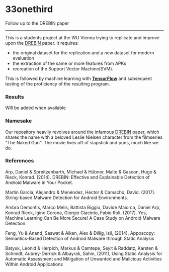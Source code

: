 # 33onethird
Follow up to the DREBIN paper

---

This is a students project at the WU Vienna trying to replicate and improve upon the [DREBIN][1] paper.
It requires:
  * the original dataset for the replication and a new dataset for modern evaluation
  * the extraction of the same or more features from APKs
  * recreation of the Support Vector Machine(SVM).

This is followed by machine learning with [**TensorFlow**](https://www.tensorflow.org/) and subsequent testing of the proficiency of the resulting program. 

### Results
Will be added when available

### Namesake
Our repository heavily revolves around the infamous [DREBIN][1] paper, which shares the name with a beloved Leslie Nielsen character from the filmseries "The Naked Gun". The movie lives off of slapstick and puns, much like we do.

### References
[1]: https://www.researchgate.net/publication/264785935_DREBIN_Effective_and_Explainable_Detection_of_Android_Malware_in_Your_Pocket
Arp, Daniel & Spreitzenbarth, Michael & Hübner, Malte & Gascon, Hugo & Rieck, Konrad. (2014). DREBIN: Effective and Explainable Detection of Android Malware in Your Pocket.

Martín García, Alejandro & Menéndez, Héctor & Camacho, David. (2017). String-based Malware Detection for Android Environments.

Ambra Demontis, Marco Melis, Battista Biggio, Davide Maiorca, Daniel Arp, Konrad Rieck, Igino Corona, Giorgio Giacinto, Fabio Roli. (2017). Yes, Machine Learning Can Be More Secure! A Case Study on Android Malware Detection.

Feng, Yu & Anand, Saswat & Aiken, Alex & Dillig, Isil, (2014), Apposcopy: Semantics-Based Detection of Android Malware through Static Analysis

Batyuk, Leonid & Herpich, Markus & Camtepe, Seyit & Raddatz, Karsten & Schmidt, Aubrey-Derrick & Albayrak, Sahin, (2011), Using Static Analysis for Automatic Assessment and Mitigation of Unwanted and Malicious Activities Within Android Applications
